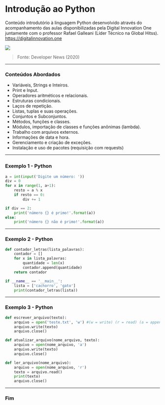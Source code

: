 # Introdução ao Python
Conteúdo introdutório à linguagem Python desenvolvido através do acompanhamento das aulas disponibilizadas pela Digital Innovation One juntamente com o professor Rafael Galleani (Líder Técnico na Global Hitss).  
https://digitalinnovation.one    

![](https://lh3.googleusercontent.com/proxy/9BsThedoq7SZSb2bzcWN7ZRJAVkcLDLuSyg2EQYy24jfjky_QXgaFSpv1QObY5-V9PbcSUHBIN7c9Y0CnRo4j8rWz03lVUyoLgnOjQIBvNDvlt7byXtnB0RH1nMiAuzd)
> Fonte: Developer News (2020)  
-------------

### Conteúdos Abordados 

* Variáveis, Strings e Inteiros.
* Print e Input.
* Operadores aritméticos e relacionais.
* Estruturas condicionais.
* Laços de repetição.  
* Listas, tuplas e suas operações.
* Conjuntos e Subconjuntos.
* Métodos, funções e classes.
* Módulos, importação de classes e funções anônimas (lambda).
* Trabalho com arquivos externos.
* Informações de data e hora.
* Gerenciamento e criação de exceções.
* Instalação e uso de pacotes (requisição com requests)
-------------

### Exemplo 1 - Python　

```python
a = int(input('Digite um número: '))
div = 0
for x in range(1, a+1):
    resto = a % x
    if resto == 0:
        div += 1

if div == 2:
    print('número {} é primo!'.format(a))
else:
    print('número {} não é primo!'.format(a))
```  
-------------

### Exemplo 2 - Python

```python
def contador_letras(lista_palavras):
    contador = []
    for x in lista_palavras:
        quantidade = len(x)
        contador.append(quantidade)
    return contador

if __name__ == '__main__':
    lista = ['cachorro', 'gato']
    print(contador_letras(lista))
```  
-------------

### Exemplo 3 - Python

```python
def escrever_arquivo(texto):
    arquivo = open('teste.txt', 'w') #(w = write) (r = read) (a = append)
    arquivo.write(texto)
    arquivo.close()

def atualizar_arquivo(nome_arquivo, texto):
    arquivo = open(nome_arquivo, 'a')
    arquivo.write(texto)
    arquivo.close()

def ler_arquivo(nome_arquivo):
    arquivo = open(nome_arquivo, 'r')
    texto = arquivo.read()
    print(texto)
    arquivo.close()  
```  
-------------
### Fim

